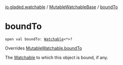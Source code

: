 [io.gladed.watchable](../index.md) / [MutableWatchableBase](index.md) / [boundTo](./bound-to.md)

# boundTo

`open val boundTo: `[`Watchable`](../-watchable/index.md)`<*>?`

Overrides [MutableWatchable.boundTo](../-mutable-watchable/bound-to.md)

The [Watchable](../-watchable/index.md) to which this object is bound, if any.

